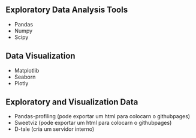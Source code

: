 ## Exploratory Data Analysis Tools
- Pandas
- Numpy
- Scipy

## Data Visualization
- Matplotlib
- Seaborn
- Plotly

## Exploratory and Visualization Data
- Pandas-profiling (pode exportar um html para colocarn o githubpages)
- Sweetviz         (pode exportar um html para colocarn o githubpages)
- D-tale           (cria um servidor interno)
